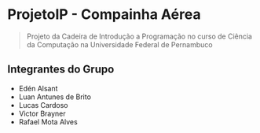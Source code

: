 # ProjetoIP - Compainha Aérea
> Projeto da Cadeira de Introdução a Programação no curso de Ciência da Computação na Universidade Federal de Pernambuco
## Integrantes do Grupo
* Edén Alsant
* Luan Antunes de Brito 
* Lucas Cardoso 
* Victor Brayner
* Rafael Mota Alves
